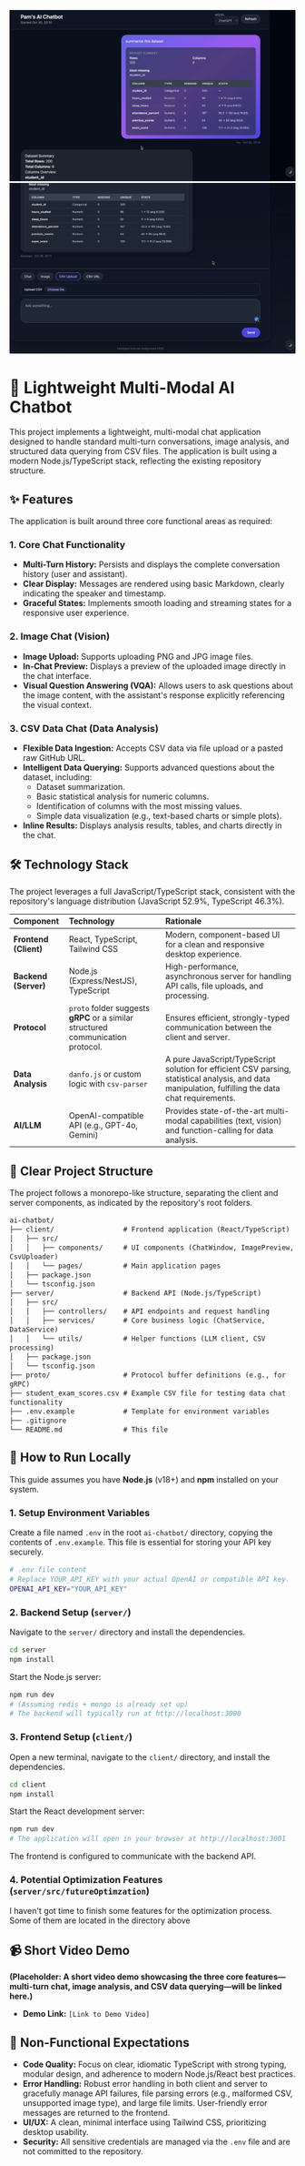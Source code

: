 ![Project Image](./thumbnail1.png)
![Project Image 2](./thumbnail2.png)


# 🤖 Lightweight Multi-Modal AI Chatbot

This project implements a lightweight, multi-modal chat application designed to handle standard multi-turn conversations, image analysis, and structured data querying from CSV files. The application is built using a modern Node.js/TypeScript stack, reflecting the existing repository structure.

## ✨ Features

The application is built around three core functional areas as required:

### 1. Core Chat Functionality
*   **Multi-Turn History:** Persists and displays the complete conversation history (user and assistant).
*   **Clear Display:** Messages are rendered using basic Markdown, clearly indicating the speaker and timestamp.
*   **Graceful States:** Implements smooth loading and streaming states for a responsive user experience.

### 2. Image Chat (Vision)
*   **Image Upload:** Supports uploading PNG and JPG image files.
*   **In-Chat Preview:** Displays a preview of the uploaded image directly in the chat interface.
*   **Visual Question Answering (VQA):** Allows users to ask questions about the image content, with the assistant's response explicitly referencing the visual context.

### 3. CSV Data Chat (Data Analysis)
*   **Flexible Data Ingestion:** Accepts CSV data via file upload or a pasted raw GitHub URL.
*   **Intelligent Data Querying:** Supports advanced questions about the dataset, including:
    *   Dataset summarization.
    *   Basic statistical analysis for numeric columns.
    *   Identification of columns with the most missing values.
    *   Simple data visualization (e.g., text-based charts or simple plots).
*   **Inline Results:** Displays analysis results, tables, and charts directly in the chat.

## 🛠️ Technology Stack

The project leverages a full JavaScript/TypeScript stack, consistent with the repository's language distribution (JavaScript 52.9%, TypeScript 46.3%).

| Component | Technology | Rationale |
| :--- | :--- | :--- |
| **Frontend (Client)** | React, TypeScript, Tailwind CSS | Modern, component-based UI for a clean and responsive desktop experience. |
| **Backend (Server)** | Node.js (Express/NestJS), TypeScript | High-performance, asynchronous server for handling API calls, file uploads, and processing. |
| **Protocol** | `proto` folder suggests **gRPC** or a similar structured communication protocol. | Ensures efficient, strongly-typed communication between the client and server. |
| **Data Analysis** | `danfo.js` or custom logic with `csv-parser` | A pure JavaScript/TypeScript solution for efficient CSV parsing, statistical analysis, and data manipulation, fulfilling the data chat requirements. |
| **AI/LLM** | OpenAI-compatible API (e.g., GPT-4o, Gemini) | Provides state-of-the-art multi-modal capabilities (text, vision) and function-calling for data analysis. |

## 📂 Clear Project Structure

The project follows a monorepo-like structure, separating the client and server components, as indicated by the repository's root folders.

```
ai-chatbot/
├── client/                 # Frontend application (React/TypeScript)
│   ├── src/
│   │   ├── components/     # UI components (ChatWindow, ImagePreview, CsvUploader)
│   │   └── pages/          # Main application pages
│   ├── package.json
│   └── tsconfig.json
├── server/                 # Backend API (Node.js/TypeScript)
│   ├── src/
│   │   ├── controllers/    # API endpoints and request handling
│   │   ├── services/       # Core business logic (ChatService, DataService)
│   │   └── utils/          # Helper functions (LLM client, CSV processing)
│   ├── package.json
│   └── tsconfig.json
├── proto/                  # Protocol buffer definitions (e.g., for gRPC)
├── student_exam_scores.csv # Example CSV file for testing data chat functionality
├── .env.example            # Template for environment variables
├── .gitignore
└── README.md               # This file
```

## 🚀 How to Run Locally

This guide assumes you have **Node.js** (v18+) and **npm** installed on your system.

### 1. Setup Environment Variables

Create a file named `.env` in the root `ai-chatbot/` directory, copying the contents of `.env.example`. This file is essential for storing your API key securely.

```bash
# .env file content
# Replace YOUR_API_KEY with your actual OpenAI or compatible API key.
OPENAI_API_KEY="YOUR_API_KEY"
```

### 2. Backend Setup (`server/`)

Navigate to the `server/` directory and install the dependencies.

```bash
cd server
npm install
```

Start the Node.js server:

```bash
npm run dev 
# (Assuming redis + mongo is already set up)
# The backend will typically run at http://localhost:3000
```

### 3. Frontend Setup (`client/`)

Open a new terminal, navigate to the `client/` directory, and install the dependencies.

```bash
cd client
npm install
```

Start the React development server:

```bash
npm run dev
# The application will open in your browser at http://localhost:3001
```

The frontend is configured to communicate with the backend API.

### 4. Potential Optimization Features (`server/src/futureOptimzation`)

I haven't got time to finish some features for the optimization process. Some of them are located in the directory above

## 📹 Short Video Demo

**(Placeholder: A short video demo showcasing the three core features—multi-turn chat, image analysis, and CSV data querying—will be linked here.)**

*   **Demo Link:** `[Link to Demo Video]`

## 📝 Non-Functional Expectations

*   **Code Quality:** Focus on clear, idiomatic TypeScript with strong typing, modular design, and adherence to modern Node.js/React best practices.
*   **Error Handling:** Robust error handling in both client and server to gracefully manage API failures, file parsing errors (e.g., malformed CSV, unsupported image type), and large file limits. User-friendly error messages are returned to the frontend.
*   **UI/UX:** A clean, minimal interface using Tailwind CSS, prioritizing desktop usability.
*   **Security:** All sensitive credentials are managed via the `.env` file and are not committed to the repository.
